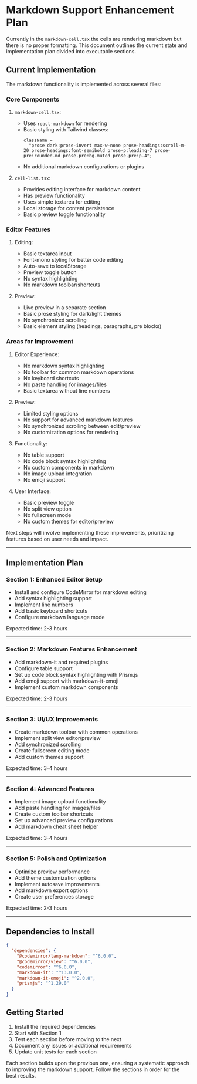 # Markdown Support Enhancement Plan

Currently in the `markdown-cell.tsx` the cells are rendering markdown but there is no proper formatting. This document outlines the current state and implementation plan divided into executable sections.

## Current Implementation

The markdown functionality is implemented across several files:

### Core Components

1. `markdown-cell.tsx`:

   - Uses `react-markdown` for rendering
   - Basic styling with Tailwind classes:
     ```tsx
     className =
       "prose dark:prose-invert max-w-none prose-headings:scroll-m-20 prose-headings:font-semibold prose-p:leading-7 prose-pre:rounded-md prose-pre:bg-muted prose-pre:p-4";
     ```
   - No additional markdown configurations or plugins

2. `cell-list.tsx`:
   - Provides editing interface for markdown content
   - Has preview functionality
   - Uses simple textarea for editing
   - Local storage for content persistence
   - Basic preview toggle functionality

### Editor Features

1. Editing:

   - Basic textarea input
   - Font-mono styling for better code editing
   - Auto-save to localStorage
   - Preview toggle button
   - No syntax highlighting
   - No markdown toolbar/shortcuts

2. Preview:
   - Live preview in a separate section
   - Basic prose styling for dark/light themes
   - No synchronized scrolling
   - Basic element styling (headings, paragraphs, pre blocks)

### Areas for Improvement

1. Editor Experience:

   - No markdown syntax highlighting
   - No toolbar for common markdown operations
   - No keyboard shortcuts
   - No paste handling for images/files
   - Basic textarea without line numbers

2. Preview:

   - Limited styling options
   - No support for advanced markdown features
   - No synchronized scrolling between edit/preview
   - No customization options for rendering

3. Functionality:

   - No table support
   - No code block syntax highlighting
   - No custom components in markdown
   - No image upload integration
   - No emoji support

4. User Interface:
   - Basic preview toggle
   - No split view option
   - No fullscreen mode
   - No custom themes for editor/preview

Next steps will involve implementing these improvements, prioritizing features based on user needs and impact.

---

## Implementation Plan

### Section 1: Enhanced Editor Setup

- Install and configure CodeMirror for markdown editing
- Add syntax highlighting support
- Implement line numbers
- Add basic keyboard shortcuts
- Configure markdown language mode

Expected time: 2-3 hours

---

### Section 2: Markdown Features Enhancement

- Add markdown-it and required plugins
- Configure table support
- Set up code block syntax highlighting with Prism.js
- Add emoji support with markdown-it-emoji
- Implement custom markdown components

Expected time: 2-3 hours

---

### Section 3: UI/UX Improvements

- Create markdown toolbar with common operations
- Implement split view editor/preview
- Add synchronized scrolling
- Create fullscreen editing mode
- Add custom themes support

Expected time: 3-4 hours

---

### Section 4: Advanced Features

- Implement image upload functionality
- Add paste handling for images/files
- Create custom toolbar shortcuts
- Set up advanced preview configurations
- Add markdown cheat sheet helper

Expected time: 3-4 hours

---

### Section 5: Polish and Optimization

- Optimize preview performance
- Add theme customization options
- Implement autosave improvements
- Add markdown export options
- Create user preferences storage

Expected time: 2-3 hours

---

## Dependencies to Install

```json
{
  "dependencies": {
    "@codemirror/lang-markdown": "^6.0.0",
    "@codemirror/view": "^6.0.0",
    "codemirror": "^6.0.0",
    "markdown-it": "^13.0.0",
    "markdown-it-emoji": "^2.0.0",
    "prismjs": "^1.29.0"
  }
}
```

## Getting Started

1. Install the required dependencies
2. Start with Section 1
3. Test each section before moving to the next
4. Document any issues or additional requirements
5. Update unit tests for each section

Each section builds upon the previous one, ensuring a systematic approach to improving the markdown support. Follow the sections in order for the best results.
